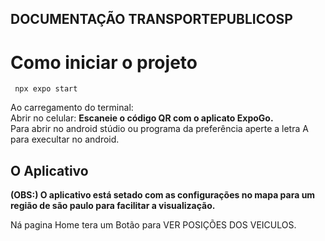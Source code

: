 ## DOCUMENTAÇÃO TRANSPORTEPUBLICOSP

# Como iniciar o projeto
    
     npx expo start 

Ao carregamento do terminal: <br> 
Abrir no celular: <strong>Escaneie o código QR com o aplicato ExpoGo.</strong> <br>
Para abrir no android stúdio ou programa da preferência aperte a letra A para execultar no android.

## O Aplicativo

<strong>(OBS:) O aplicativo está setado com as configurações no mapa para um região de são paulo para facilitar a visualização.</strong> <br>

Ná pagina Home tera um Botão para VER POSIÇÕES DOS VEICULOS.